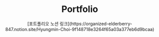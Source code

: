 # <center>Portfolio</center>
<center>[포트폴리오 노션 링크](https://organized-elderberry-847.notion.site/Hyungmin-Choi-9f148718e3264f65a03a377eb6d9bcaa)</center>
